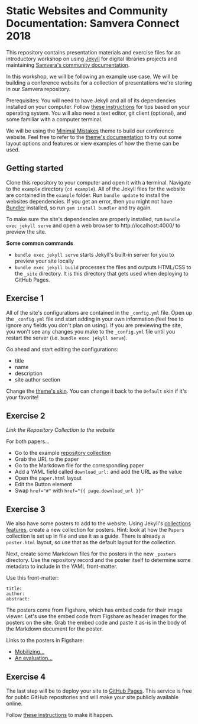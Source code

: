 # Static Websites and Community Documentation: Samvera Connect 2018

This repository contains presentation materials and exercise files for an introductory workshop on using [Jekyll](https://jekyllrb.com/) for digital libraries projects and maintaining [Samvera's community documentation](http://samvera.github.io/).

In this workshop, we will be following an example use case. We will be building a conference website for a collection of presentations we're storing in our Samvera repository.

Prerequisites: You will need to have Jekyll and all of its dependencies installed on your computer. Follow [these instructions](https://jekyllrb.com/docs/installation/) for tips based on your operating system. You will also need a text editor, git client (optional), and some familiar with a computer terminal.

We will be using the [Minimal Mistakes](https://mmistakes.github.io/minimal-mistakes/) theme to build our conference website. Feel free to refer to the [theme's documentation](https://mmistakes.github.io/minimal-mistakes/docs/quick-start-guide/) to try out some layout options and features or view examples of how the theme can be used.  

## Getting started

Clone this repository to your computer and open it with a terminal. Navigate to the `example` directory (`cd example`). All of the Jekyll files for the website are contained in the `example` folder. Run `bundle update` to install the websites dependencies. If you get an error, then you might not have [Bundler](https://bundler.io/) installed, so run `gem install bundler` and try again.

To make sure the site's dependencies are properly installed, run `bundle exec jekyll serve` and open a web browser to http://localhost:4000/ to preview the site.

**Some common commands**
- `bundle exec jekyll serve` starts Jekyll's built-in server for you to preview your site locally
- `bundle exec jekyll build` processes the files and outputs HTML/CSS to the `_site` directory. It is this directory that gets used when deploying to GitHub Pages.

## Exercise 1

All of the site's configurations are contained in the `_config.yml` file. Open up the `_config.yml` file and start adding in your own information (feel free to ignore any fields you don't plan on using). If you are previewing the site, you won't see any changes you make to the `_config.yml` file until you restart the server (i.e. `bundle exec jekyll serve`).

Go ahead and start editing the configurations:
- title
- name
- description
- site author section

Change the [theme's skin](https://mmistakes.github.io/minimal-mistakes/docs/configuration/). You can change it back to the `Default` skin if it's your favorite!

## Exercise 2

*Link the Repository Collection to the website*

For both papers...
- Go to the example [repository collection](https://nurax-dev.curationexperts.com/collections/z603qx59p)
- Grab the URL to the paper
- Go to the Markdown file for the corresponding paper
- Add a YAML field called `download_url:` and add the URL as the value
- Open the `paper.html` layout
- Edit the Button element
- Swap `href="#"` with `href="{{ page.download_url }}"`

## Exercise 3

We also have some posters to add to the website. Using Jekyll's [collections features](https://mmistakes.github.io/minimal-mistakes/docs/collections/), create a new collection for posters. Hint: look at how the `Papers` collection is set up in file and use it as a guide. There is already a `poster.html` layout, so use that as the default layout for the collection.

Next, create some Markdown files for the posters in the new `_posters` directory. Use the repository record and the poster itself to determine some metadata to include in the YAML front-matter.

Use this front-matter:

```
title:
author:
abstract:
```

The posters come from Figshare, which has embed code for their image viewer. Let's use the embed code from Figshare as header images for the posters on the site. Grab the embed code and paste it as-is in the body of the Markdown document for the poster.

Links to the posters in Figshare:
- [Mobilizing...](https://doi.org/10.23645/epacomptox.6626579.v1)
- [An evaluation...](https://doi.org/10.23645/epacomptox.6743762.v1)

## Exercise 4

The last step will be to deploy your site to [GitHub Pages](https://pages.github.com/). This service is free for public GitHub repositories and will make your site publicly available online.

Follow [these instructions](https://help.github.com/articles/user-organization-and-project-pages/) to make it happen.
